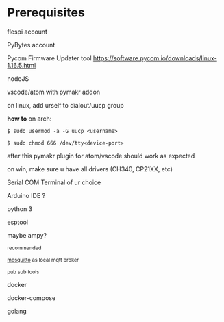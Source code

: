 # Prerequisites

flespi account

PyBytes account

Pycom Firmware Updater tool https://software.pycom.io/downloads/linux-1.16.5.html

nodeJS

vscode/atom with pymakr addon

on linux, add urself to dialout/uucp group

__how to__
on arch:

`$ sudo usermod -a -G uucp <username>`

`$ sudo chmod 666 /dev/tty<device-port>`

after this pymakr plugin for atom/vscode should work as expected

on win, make sure u have all drivers (CH340, CP21XX, etc)

Serial COM Terminal of ur choice

Arduino IDE ?

python 3

esptool

maybe ampy?

<small>recommended</small>

[<small> mosquitto](https://mosquitto.org/download/) as local mqtt broker </small>

<small> pub sub tools </small>

docker

docker-compose

golang
